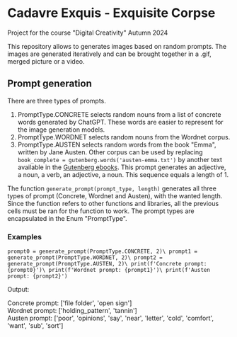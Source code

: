 # Cadavre Exquis - Exquisite Corpse
Project for the course "Digital Creativity"
Autumn 2024

This repository allows to generates images based on random prompts. The images are generated iteratively and can be brought together in a .gif, merged picture or a video.

## Prompt generation
There are three types of prompts.
1. PromptType.CONCRETE selects random nouns from a list of concrete words generated by ChatGPT. These words are easier to represent for the image generation models.
2. PromptType.WORDNET selects random nouns from the Wordnet corpus.
3. PromptType.AUSTEN selects random words from the book "Emma", written by Jane Austen. Other corpus can be used by replacing `book_complete = gutenberg.words('austen-emma.txt')` by another text available in the [Gutenberg ebooks](https://www.gutenberg.org/). This prompt generates an adjective, a noun, a verb, an adjective, a noun. This sequence equals a length of 1.


The function `generate_prompt(prompt_type, length)` generates all three types of prompt (Concrete, Wordnet and Austen), with the wanted length. Since the function refers to other functions and libraries, all the previous cells must be ran for the function to work. The prompt types are encapsulated in the Enum "PromptType".


### Examples
`prompt0 = generate_prompt(PromptType.CONCRETE, 2)\
prompt1 = generate_prompt(PromptType.WORDNET, 2)\
prompt2 = generate_prompt(PromptType.AUSTEN, 2)\
print(f'Concrete prompt: {prompt0}')\
print(f'Wordnet prompt: {prompt1}')\
print(f'Austen prompt: {prompt2}')`

Output:

Concrete prompt: ['file folder', 'open sign']\
Wordnet prompt: ['holding_pattern', 'tannin']\
Austen prompt: ['poor', 'opinions', 'say', 'near', 'letter', 'cold', 'comfort', 'want', 'sub', 'sort']



